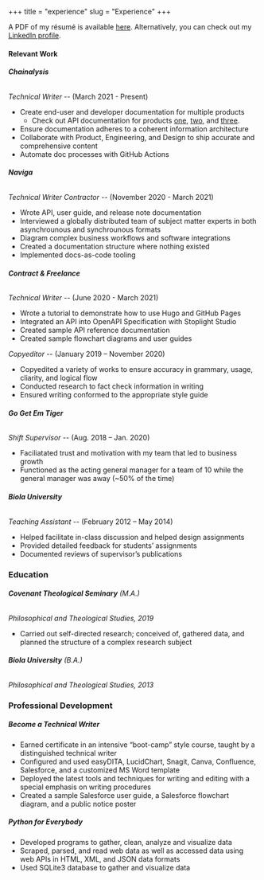 +++
title = "experience"
slug = "Experience"
+++

A PDF of my résumé is available [here](/files/Nathan_Laux-Résumé-2023.pdf). Alternatively, you can check out my [LinkedIn profile](https://www.linkedin.com/in/nathanlaux/).


#### Relevant Work

###### **Chainalysis**

*Technical Writer* -- (March 2021 - Present)
+ Create end-user and developer documentation for multiple products
  + Check out API documentation for products [one](https://docs.chainalysis.com/api/kyt/), [two](https://docs.chainalysis.com/api/address-screening/), and [three](https://docs.chainalysis.com/api/sanctions/).
+ Ensure documentation adheres to a coherent information architecture
+ Collaborate with Product, Engineering, and Design to ship accurate and comprehensive content
+ Automate doc processes with GitHub Actions


###### **Naviga**

*Technical Writer Contractor* -- (November 2020 - March 2021)
+ Wrote API, user guide, and release note documentation
+ Interviewed a globally distributed team of subject matter experts in both asynchrounous and synchrounous formats
+ Diagram complex business workflows and software integrations
+ Created a documentation structure where nothing existed
+ Implemented docs-as-code tooling

###### **Contract & Freelance**

*Technical Writer* -- (June 2020 - March 2021)
  + Wrote a tutorial to demonstrate how to use Hugo and GitHub Pages
  + Integrated an API into OpenAPI Specification with Stoplight Studio
  + Created sample API reference documentation
  + Created sample flowchart diagrams and user guides

*Copyeditor* -- (January 2019 – November 2020)

  + Copyedited a variety of works to ensure accuracy in grammary, usage, cliarity, and logical flow
  + Conducted research to fact check information in writing
  + Ensured  writing conformed to the appropriate style guide


###### **Go Get Em Tiger**

*Shift Supervisor* -- (Aug. 2018 – Jan. 2020)

  + Faciliatated trust and motivation with my team that led to business growth
  + Functioned as the acting general manager for a team of 10 while the general manager was away (~50% of the time)


###### **Biola University**

*Teaching Assistant* -- (February 2012 – May 2014)

  + Helped facilitate in-class discussion and helped design assignments
  + Provided detailed feedback for students’ assignments
  + Documented reviews of supervisor’s publications


### Education

###### **Covenant Theological Seminary** (M.A.)
*Philosophical and Theological Studies, 2019*

  + Carried out self-directed research; conceived of, gathered data, and planned the structure of a complex research subject


###### **Biola University** (B.A.)
*Philosophical and Theological Studies, 2013*

### Professional Development

##### **Become a Technical Writer**
  + Earned certificate in an intensive “boot-camp” style course, taught by a distinguished technical writer
  + Configured and used easyDITA, LucidChart, Snagit, Canva, Confluence, Salesforce, and a customized MS Word template
  + Deployed the latest tools and techniques for writing and editing with a special emphasis on writing procedures
  + Created a sample Salesforce user guide, a Salesforce flowchart diagram, and a public notice poster


##### **Python for Everybody**

  + Developed programs to gather, clean, analyze and visualize data
  + Scraped, parsed, and read web data as well as accessed data using web APIs in HTML, XML, and JSON data formats
  + Used SQLite3 database to gather and visualize data
